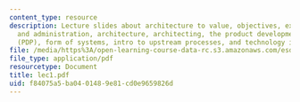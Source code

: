 ```yaml
---
content_type: resource
description: Lecture slides about architecture to value, objectives, expectations
  and administration, architecture, architecting, the product development process
  (PDP), form of systems, intro to upstream processes, and technology infusion.
file: /media/https%3A/open-learning-course-data-rc.s3.amazonaws.com/esd-34-system-architecture-january-iap-2007/f84075a5ba0401489e81cd0e9659826d_lec1.pdf
file_type: application/pdf
resourcetype: Document
title: lec1.pdf
uid: f84075a5-ba04-0148-9e81-cd0e9659826d
---
```

